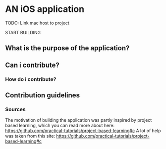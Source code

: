 # AN iOS application
TODO: 
Link mac host to project

START BUILDING
## What is the purpose of the application?

## Can i contribute?

### How do i contribute?

## Contribution guidelines

### Sources
The motivation of building the application was partly inspired by project based learning, which you can read more about here: https://github.com/practical-tutorials/project-based-learning#c
A lot of help was taken from this site: https://github.com/practical-tutorials/project-based-learning#c
